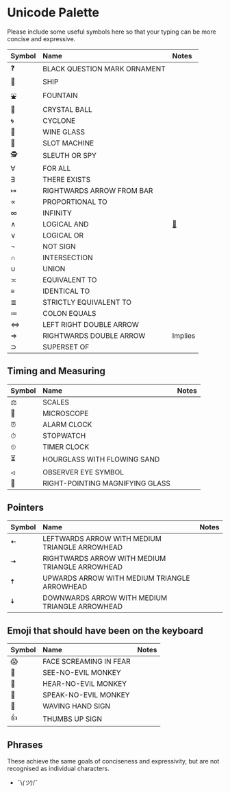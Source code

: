 # Unicode Palette
Please include some useful symbols here so that your typing can be more concise and expressive.

| Symbol  | Name  | Notes |
|:--------|:-----|:-----|
| ❓  | BLACK QUESTION MARK ORNAMENT |  |
| 🚢  | SHIP  |  |
| ⛲  | FOUNTAIN  |  |
| 🔮  | CRYSTAL BALL |  |
| 🌀  | CYCLONE  |  |
| 🍷  | WINE GLASS  |  |
| 🎰  | SLOT MACHINE  |  |
| 🕵 | SLEUTH OR SPY | |
| ∀   | FOR ALL  |  |
| ∃   | THERE EXISTS  |  |
| ↦   | RIGHTWARDS ARROW FROM BAR  |  |
| ∝   | PROPORTIONAL TO  |  |
| ∞   | INFINITY  |  |
| ∧   | LOGICAL AND  | [🔗](https://en.wikipedia.org/wiki/List_of_logic_symbols) |
| ∨   | LOGICAL OR  |  |
| ¬   | NOT SIGN   |  |
| ∩   | INTERSECTION  |  |
| ∪   | UNION  |  |
| ≍   | EQUIVALENT TO  |  |
| ≡   | IDENTICAL TO |  |
| ≣   | STRICTLY EQUIVALENT TO |  |
| ≔   | COLON EQUALS  |  |
| ⇔   | LEFT RIGHT DOUBLE ARROW  |  |
| ⇒   | RIGHTWARDS DOUBLE ARROW  | Implies |
| ⊃   | SUPERSET OF  |  |

## Timing and Measuring
| Symbol  | Name  | Notes |
|:--------|:-----|:-----|
| ⚖   | SCALES  | |
| 🔬  | MICROSCOPE  |  |
| ⏰  | ALARM CLOCK |  |
| ⏱  | STOPWATCH  |  |
| ⏲  | TIMER CLOCK  |  |
| ⏳  | HOURGLASS WITH FLOWING SAND  |  |
| ⏿  | OBSERVER EYE SYMBOL |  |
| 🔎 | RIGHT-POINTING MAGNIFYING GLASS |  |

## Pointers
| Symbol  | Name  | Notes  |
|:-----|:----|:----|
| 🠄 | LEFTWARDS ARROW WITH MEDIUM TRIANGLE ARROWHEAD  |  |
| 🠆 | RIGHTWARDS ARROW WITH MEDIUM TRIANGLE ARROWHEAD |  |
| 🠅  | UPWARDS ARROW WITH MEDIUM TRIANGLE ARROWHEAD   |  |
| 🠇  | DOWNWARDS ARROW WITH MEDIUM TRIANGLE ARROWHEAD |  |

## Emoji that should have been on the keyboard
| Symbol  | Name  | Notes |
|:--------|:-----|:-----|
| 😱 | FACE SCREAMING IN FEAR | |
| 🙈 | SEE-NO-EVIL MONKEY | |
| 🙉 | HEAR-NO-EVIL MONKEY | |
| 🙊 | SPEAK-NO-EVIL MONKEY | |
| 👋 | WAVING HAND SIGN | |
| 👍 | THUMBS UP SIGN | |


## Phrases
These achieve the same goals of conciseness and expressivity, but are not recognised as individual characters.

* ¯\\_(ツ)_/¯
